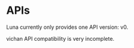 # APIs
Luna currently only provides one API version: v0.

vichan API compatibility is very incomplete.
